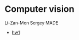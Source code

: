 # Computer vision
Li-Zan-Men Sergey MADE

* [hw1](https://github.com/sergeylizanmen/computer_vision_made/tree/main/hw1)
